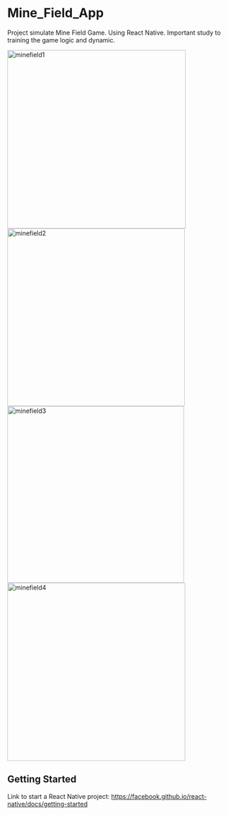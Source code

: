 # Mine_Field_App
Project simulate Mine Field Game. Using React Native.
Important study to training the game logic and dynamic.


<img width="404" alt="minefield1" src="https://user-images.githubusercontent.com/48858870/69889698-2d8e8080-12d1-11ea-857c-cc87e081015a.png">
<img width="402" alt="minefield2" src="https://user-images.githubusercontent.com/48858870/69889722-49922200-12d1-11ea-8d7e-3e08749467a3.png">
<img width="400" alt="minefield3" src="https://user-images.githubusercontent.com/48858870/69889730-54e54d80-12d1-11ea-9692-6e5022fbc26c.png">
<img width="403" alt="minefield4" src="https://user-images.githubusercontent.com/48858870/69889739-63336980-12d1-11ea-92a1-0255762e37da.png">


## Getting Started

Link to start a React Native project:
https://facebook.github.io/react-native/docs/getting-started


